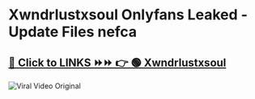 
 # Xwndrlustxsoul Onlyfans Leaked - Update Files nefca

## <h2><a href="https://clipsfans.com/Xwndrlustxsoul&ref=git">🔗 Click to LINKS ⏩⏩ 👉 🟢 Xwndrlustxsoul </a></h2>

<a href="https://clipsfans.com/Xwndrlustxsoul&ref=git" rel="nofollow" data-target="animated-image.originalLink"><img src="https://i.ibb.co.com/xMMVF88/686577567.gif" alt="Viral Video Original" style="max-width: 100%; display: inline-block;" data-target="animated-image.originalImage"></a>


